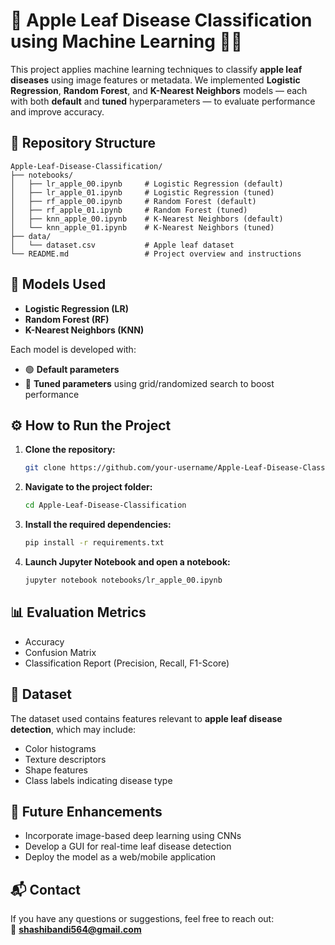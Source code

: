# 🍏 Apple Leaf Disease Classification using Machine Learning 🌿🧠

This project applies machine learning techniques to classify **apple leaf diseases** using image features or metadata. We implemented **Logistic Regression**, **Random Forest**, and **K-Nearest Neighbors** models — each with both **default** and **tuned** hyperparameters — to evaluate performance and improve accuracy.

## 📁 Repository Structure

```
Apple-Leaf-Disease-Classification/
├── notebooks/
│   ├── lr_apple_00.ipynb     # Logistic Regression (default)
│   ├── lr_apple_01.ipynb     # Logistic Regression (tuned)
│   ├── rf_apple_00.ipynb     # Random Forest (default)
│   ├── rf_apple_01.ipynb     # Random Forest (tuned)
│   ├── knn_apple_00.ipynb    # K-Nearest Neighbors (default)
│   └── knn_apple_01.ipynb    # K-Nearest Neighbors (tuned)
├── data/
│   └── dataset.csv           # Apple leaf dataset
└── README.md                 # Project overview and instructions
```

## 🧪 Models Used

- **Logistic Regression (LR)**
- **Random Forest (RF)**
- **K-Nearest Neighbors (KNN)**

Each model is developed with:
- 🟢 **Default parameters**
- 🔵 **Tuned parameters** using grid/randomized search to boost performance

## ⚙️ How to Run the Project

1. **Clone the repository:**
   ```bash
   git clone https://github.com/your-username/Apple-Leaf-Disease-Classification.git
   ```

2. **Navigate to the project folder:**
   ```bash
   cd Apple-Leaf-Disease-Classification
   ```

3. **Install the required dependencies:**
   ```bash
   pip install -r requirements.txt
   ```

4. **Launch Jupyter Notebook and open a notebook:**
   ```bash
   jupyter notebook notebooks/lr_apple_00.ipynb
   ```

## 📊 Evaluation Metrics

- Accuracy
- Confusion Matrix
- Classification Report (Precision, Recall, F1-Score)

## 📌 Dataset

The dataset used contains features relevant to **apple leaf disease detection**, which may include:
- Color histograms
- Texture descriptors
- Shape features
- Class labels indicating disease type

## 🚀 Future Enhancements

- Incorporate image-based deep learning using CNNs
- Develop a GUI for real-time leaf disease detection
- Deploy the model as a web/mobile application

## 📬 Contact

If you have any questions or suggestions, feel free to reach out:  
📧 **shashibandi564@gmail.com**
